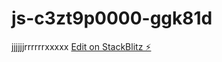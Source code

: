 # js-c3zt9p0000-ggk81d
jjjjjjrrrrrrxxxxx
[Edit on StackBlitz ⚡️](https://local.stackblitz.com:3000/edit/js-c3zt9p0000-ggk81d)